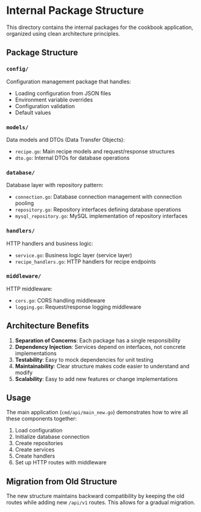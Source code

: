 # Internal Package Structure

This directory contains the internal packages for the cookbook application, organized using clean architecture principles.

## Package Structure

### `config/`
Configuration management package that handles:
- Loading configuration from JSON files
- Environment variable overrides
- Configuration validation
- Default values

### `models/`
Data models and DTOs (Data Transfer Objects):
- `recipe.go`: Main recipe models and request/response structures
- `dto.go`: Internal DTOs for database operations

### `database/`
Database layer with repository pattern:
- `connection.go`: Database connection management with connection pooling
- `repository.go`: Repository interfaces defining database operations
- `mysql_repository.go`: MySQL implementation of repository interfaces

### `handlers/`
HTTP handlers and business logic:
- `service.go`: Business logic layer (service layer)
- `recipe_handlers.go`: HTTP handlers for recipe endpoints

### `middleware/`
HTTP middleware:
- `cors.go`: CORS handling middleware
- `logging.go`: Request/response logging middleware

## Architecture Benefits

1. **Separation of Concerns**: Each package has a single responsibility
2. **Dependency Injection**: Services depend on interfaces, not concrete implementations
3. **Testability**: Easy to mock dependencies for unit testing
4. **Maintainability**: Clear structure makes code easier to understand and modify
5. **Scalability**: Easy to add new features or change implementations

## Usage

The main application (`cmd/api/main_new.go`) demonstrates how to wire all these components together:

1. Load configuration
2. Initialize database connection
3. Create repositories
4. Create services
5. Create handlers
6. Set up HTTP routes with middleware

## Migration from Old Structure

The new structure maintains backward compatibility by keeping the old routes while adding new `/api/v1` routes. This allows for a gradual migration. 